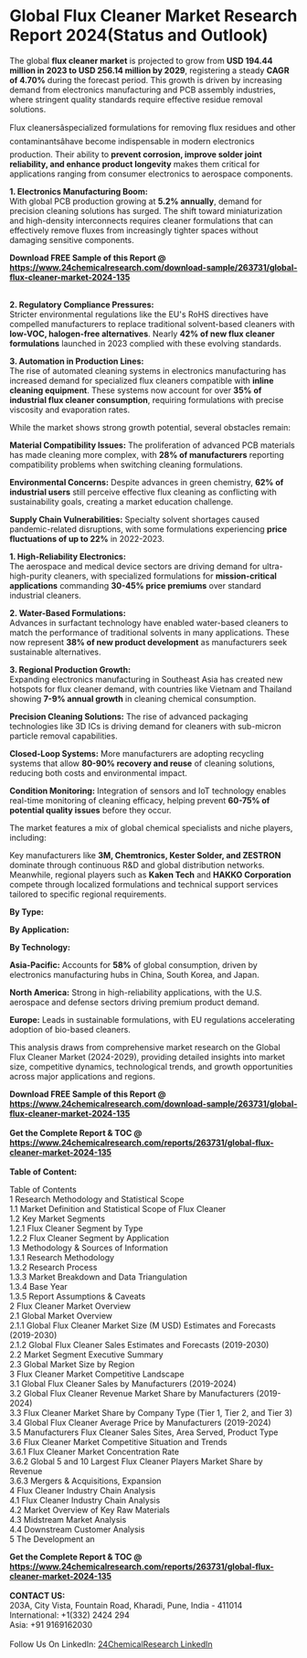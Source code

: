 <h1>Global Flux Cleaner Market Research Report 2024(Status and Outlook)</h1><p>The global <strong>flux cleaner market</strong> is projected to grow from <strong>USD 194.44 million in 2023 to USD 256.14 million by 2029</strong>, registering a steady <strong>CAGR of 4.70%</strong> during the forecast period. This growth is driven by increasing demand from electronics manufacturing and PCB assembly industries, where stringent quality standards require effective residue removal solutions.</p><p>Flux cleanersâspecialized formulations for removing flux residues and other contaminantsâhave become indispensable in modern electronics production. Their ability to <strong>prevent corrosion, improve solder joint reliability, and enhance product longevity</strong> makes them critical for applications ranging from consumer electronics to aerospace components.</p><p><strong>1. Electronics Manufacturing Boom:</strong><br>
With global PCB production growing at <strong>5.2% annually</strong>, demand for precision cleaning solutions has surged. The shift toward miniaturization and high-density interconnects requires cleaner formulations that can effectively remove fluxes from increasingly tighter spaces without damaging sensitive components.</p><div><b>Download FREE Sample of this Report @ 
            <a href="https://www.24chemicalresearch.com/download-sample/263731/global-flux-cleaner-market-2024-135">
            https://www.24chemicalresearch.com/download-sample/263731/global-flux-cleaner-market-2024-135</a></b></div><br><p><strong>2. Regulatory Compliance Pressures:</strong><br>
Stricter environmental regulations like the EU's RoHS directives have compelled manufacturers to replace traditional solvent-based cleaners with <strong>low-VOC, halogen-free alternatives</strong>. Nearly <strong>42% of new flux cleaner formulations</strong> launched in 2023 complied with these evolving standards.</p><p><strong>3. Automation in Production Lines:</strong><br>
The rise of automated cleaning systems in electronics manufacturing has increased demand for specialized flux cleaners compatible with <strong>inline cleaning equipment</strong>. These systems now account for over <strong>35% of industrial flux cleaner consumption</strong>, requiring formulations with precise viscosity and evaporation rates.</p><p>While the market shows strong growth potential, several obstacles remain:</p><p><strong>Material Compatibility Issues:</strong> The proliferation of advanced PCB materials has made cleaning more complex, with <strong>28% of manufacturers</strong> reporting compatibility problems when switching cleaning formulations.</p><p><strong>Environmental Concerns:</strong> Despite advances in green chemistry, <strong>62% of industrial users</strong> still perceive effective flux cleaning as conflicting with sustainability goals, creating a market education challenge.</p><p><strong>Supply Chain Vulnerabilities:</strong> Specialty solvent shortages caused pandemic-related disruptions, with some formulations experiencing <strong>price fluctuations of up to 22%</strong> in 2022-2023.</p><p><strong>1. High-Reliability Electronics:</strong><br>
The aerospace and medical device sectors are driving demand for ultra-high-purity cleaners, with specialized formulations for <strong>mission-critical applications</strong> commanding <strong>30-45% price premiums</strong> over standard industrial cleaners.</p><p><strong>2. Water-Based Formulations:</strong><br>
Advances in surfactant technology have enabled water-based cleaners to match the performance of traditional solvents in many applications. These now represent <strong>38% of new product development</strong> as manufacturers seek sustainable alternatives.</p><p><strong>3. Regional Production Growth:</strong><br>
Expanding electronics manufacturing in Southeast Asia has created new hotspots for flux cleaner demand, with countries like Vietnam and Thailand showing <strong>7-9% annual growth</strong> in cleaning chemical consumption.</p><p><strong>Precision Cleaning Solutions:</strong> The rise of advanced packaging technologies like 3D ICs is driving demand for cleaners with sub-micron particle removal capabilities.</p><p><strong>Closed-Loop Systems:</strong> More manufacturers are adopting recycling systems that allow <strong>80-90% recovery and reuse</strong> of cleaning solutions, reducing both costs and environmental impact.</p><p><strong>Condition Monitoring:</strong> Integration of sensors and IoT technology enables real-time monitoring of cleaning efficacy, helping prevent <strong>60-75% of potential quality issues</strong> before they occur.</p><p>The market features a mix of global chemical specialists and niche players, including:</p><p>Key manufacturers like <strong>3M, Chemtronics, Kester Solder, and ZESTRON</strong> dominate through continuous R&amp;D and global distribution networks. Meanwhile, regional players such as <strong>Kaken Tech</strong> and <strong>HAKKO Corporation</strong> compete through localized formulations and technical support services tailored to specific regional requirements.</p><p><strong>By Type:</strong></p><p><strong>By Application:</strong></p><p><strong>By Technology:</strong></p><p><strong>Asia-Pacific:</strong> Accounts for <strong>58%</strong> of global consumption, driven by electronics manufacturing hubs in China, South Korea, and Japan.</p><p><strong>North America:</strong> Strong in high-reliability applications, with the U.S. aerospace and defense sectors driving premium product demand.</p><p><strong>Europe:</strong> Leads in sustainable formulations, with EU regulations accelerating adoption of bio-based cleaners.</p><p>This analysis draws from comprehensive market research on the Global Flux Cleaner Market (2024-2029), providing detailed insights into market size, competitive dynamics, technological trends, and growth opportunities across major applications and regions.</p><div><b>Download FREE Sample of this Report @ 
            <a href="https://www.24chemicalresearch.com/download-sample/263731/global-flux-cleaner-market-2024-135">
            https://www.24chemicalresearch.com/download-sample/263731/global-flux-cleaner-market-2024-135</a></b></div><br><div><b>Get the Complete Report & TOC @ 
            <a href="https://www.24chemicalresearch.com/reports/263731/global-flux-cleaner-market-2024-135">
            https://www.24chemicalresearch.com/reports/263731/global-flux-cleaner-market-2024-135</a></b></div><br>
            <b>Table of Content:</b><p>Table of Contents<br />
1 Research Methodology and Statistical Scope<br />
1.1 Market Definition and Statistical Scope of Flux Cleaner<br />
1.2 Key Market Segments<br />
1.2.1 Flux Cleaner Segment by Type<br />
1.2.2 Flux Cleaner Segment by Application<br />
1.3 Methodology & Sources of Information<br />
1.3.1 Research Methodology<br />
1.3.2 Research Process<br />
1.3.3 Market Breakdown and Data Triangulation<br />
1.3.4 Base Year<br />
1.3.5 Report Assumptions & Caveats<br />
2 Flux Cleaner Market Overview<br />
2.1 Global Market Overview<br />
2.1.1 Global Flux Cleaner Market Size (M USD) Estimates and Forecasts (2019-2030)<br />
2.1.2 Global Flux Cleaner Sales Estimates and Forecasts (2019-2030)<br />
2.2 Market Segment Executive Summary<br />
2.3 Global Market Size by Region<br />
3 Flux Cleaner Market Competitive Landscape<br />
3.1 Global Flux Cleaner Sales by Manufacturers (2019-2024)<br />
3.2 Global Flux Cleaner Revenue Market Share by Manufacturers (2019-2024)<br />
3.3 Flux Cleaner Market Share by Company Type (Tier 1, Tier 2, and Tier 3)<br />
3.4 Global Flux Cleaner Average Price by Manufacturers (2019-2024)<br />
3.5 Manufacturers Flux Cleaner Sales Sites, Area Served, Product Type<br />
3.6 Flux Cleaner Market Competitive Situation and Trends<br />
3.6.1 Flux Cleaner Market Concentration Rate<br />
3.6.2 Global 5 and 10 Largest Flux Cleaner Players Market Share by Revenue<br />
3.6.3 Mergers & Acquisitions, Expansion<br />
4 Flux Cleaner Industry Chain Analysis<br />
4.1 Flux Cleaner Industry Chain Analysis<br />
4.2 Market Overview of Key Raw Materials<br />
4.3 Midstream Market Analysis<br />
4.4 Downstream Customer Analysis<br />
5 The Development an</p><div><b>Get the Complete Report & TOC @ 
            <a href="https://www.24chemicalresearch.com/reports/263731/global-flux-cleaner-market-2024-135">
            https://www.24chemicalresearch.com/reports/263731/global-flux-cleaner-market-2024-135</a></b></div><br><b>CONTACT US:</b><br>
            203A, City Vista, Fountain Road, Kharadi, Pune, India - 411014<br>
            International: +1(332) 2424 294<br>
            Asia: +91 9169162030 <br><br>
            Follow Us On LinkedIn: <a href="https://www.linkedin.com/company/24chemicalresearch/">24ChemicalResearch LinkedIn</a>